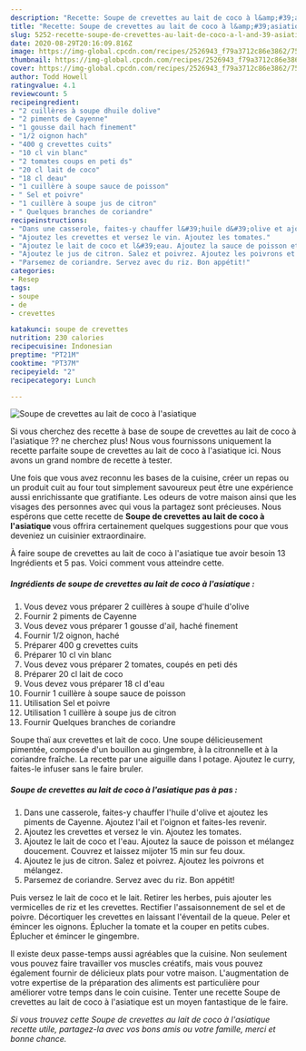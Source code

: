 ```yaml
---
description: "Recette: Soupe de crevettes au lait de coco à l&amp;#39;asiatique"
title: "Recette: Soupe de crevettes au lait de coco à l&amp;#39;asiatique"
slug: 5252-recette-soupe-de-crevettes-au-lait-de-coco-a-l-and-39-asiatique
date: 2020-08-29T20:16:09.816Z
image: https://img-global.cpcdn.com/recipes/2526943_f79a3712c86e3862/751x532cq70/soupe-de-crevettes-au-lait-de-coco-a-lasiatique-photo-principale-de-la-recette.jpg
thumbnail: https://img-global.cpcdn.com/recipes/2526943_f79a3712c86e3862/751x532cq70/soupe-de-crevettes-au-lait-de-coco-a-lasiatique-photo-principale-de-la-recette.jpg
cover: https://img-global.cpcdn.com/recipes/2526943_f79a3712c86e3862/751x532cq70/soupe-de-crevettes-au-lait-de-coco-a-lasiatique-photo-principale-de-la-recette.jpg
author: Todd Howell
ratingvalue: 4.1
reviewcount: 5
recipeingredient:
- "2 cuillères à soupe dhuile dolive"
- "2 piments de Cayenne"
- "1 gousse dail hach finement"
- "1/2 oignon hach"
- "400 g crevettes cuits"
- "10 cl vin blanc"
- "2 tomates coups en peti ds"
- "20 cl lait de coco"
- "18 cl deau"
- "1 cuillère à soupe sauce de poisson"
- " Sel et poivre"
- "1 cuillère à soupe jus de citron"
- " Quelques branches de coriandre"
recipeinstructions:
- "Dans une casserole, faites-y chauffer l&#39;huile d&#39;olive et ajoutez les piments de Cayenne. Ajoutez l&#39;ail et l&#39;oignon et faites-les revenir."
- "Ajoutez les crevettes et versez le vin. Ajoutez les tomates."
- "Ajoutez le lait de coco et l&#39;eau. Ajoutez la sauce de poisson et mélangez doucement. Couvrez et laissez mijoter 15 min sur feu doux."
- "Ajoutez le jus de citron. Salez et poivrez. Ajoutez les poivrons et mélangez."
- "Parsemez de coriandre. Servez avec du riz. Bon appétit!"
categories:
- Resep
tags:
- soupe
- de
- crevettes

katakunci: soupe de crevettes 
nutrition: 230 calories
recipecuisine: Indonesian
preptime: "PT21M"
cooktime: "PT37M"
recipeyield: "2"
recipecategory: Lunch

---
```



![Soupe de crevettes au lait de coco à l&#39;asiatique](https://img-global.cpcdn.com/recipes/2526943_f79a3712c86e3862/751x532cq70/soupe-de-crevettes-au-lait-de-coco-a-lasiatique-photo-principale-de-la-recette.jpg)

Si vous cherchez des recette à base de soupe de crevettes au lait de coco à l&#39;asiatique ?? ne cherchez plus! Nous vous fournissons uniquement la recette parfaite soupe de crevettes au lait de coco à l&#39;asiatique ici. Nous avons un grand nombre de recette à tester.

Une fois que vous avez reconnu les bases de la cuisine, créer un repas ou un produit cuit au four tout simplement savoureux peut être une expérience aussi enrichissante que gratifiante. Les odeurs de votre maison ainsi que les visages des personnes avec qui vous la partagez sont précieuses. Nous espérons que cette recette de <strong> Soupe de crevettes au lait de coco à l&#39;asiatique </strong> vous offrira certainement quelques suggestions pour que vous deveniez un cuisinier extraordinaire.

<!--inarticleads1-->

À faire soupe de crevettes au lait de coco à l&#39;asiatique tue avoir besoin 13 Ingrédients et 5 pas. Voici comment vous atteindre cette.

##### Ingrédients de soupe de crevettes au lait de coco à l&#39;asiatique :

1. Vous devez vous préparer 2 cuillères à soupe d&#39;huile d&#39;olive
1. Fournir 2 piments de Cayenne
1. Vous devez vous préparer 1 gousse d&#39;ail, haché finement
1. Fournir 1/2 oignon, haché
1. Préparer 400 g crevettes cuits
1. Préparer 10 cl vin blanc
1. Vous devez vous préparer 2 tomates, coupés en peti dés
1. Préparer 20 cl lait de coco
1. Vous devez vous préparer 18 cl d&#39;eau
1. Fournir 1 cuillère à soupe sauce de poisson
1. Utilisation  Sel et poivre
1. Utilisation 1 cuillère à soupe jus de citron
1. Fournir  Quelques branches de coriandre


Soupe thaï aux crevettes et lait de coco. Une soupe délicieusement pimentée, composée d&#39;un bouillon au gingembre, à la citronnelle et à la coriandre fraîche. La recette par une aiguille dans l potage. Ajoutez le curry, faites-le infuser sans le faire bruler. 

<!--inarticleads2-->

##### Soupe de crevettes au lait de coco à l&#39;asiatique pas à pas :

1. Dans une casserole, faites-y chauffer l&#39;huile d&#39;olive et ajoutez les piments de Cayenne. Ajoutez l&#39;ail et l&#39;oignon et faites-les revenir.
1. Ajoutez les crevettes et versez le vin. Ajoutez les tomates.
1. Ajoutez le lait de coco et l&#39;eau. Ajoutez la sauce de poisson et mélangez doucement. Couvrez et laissez mijoter 15 min sur feu doux.
1. Ajoutez le jus de citron. Salez et poivrez. Ajoutez les poivrons et mélangez.
1. Parsemez de coriandre. Servez avec du riz. Bon appétit!


Puis versez le lait de coco et le lait. Retirer les herbes, puis ajouter les vermicelles de riz et les crevettes. Rectifier l&#39;assaisonnement de sel et de poivre. Décortiquer les crevettes en laissant l&#39;éventail de la queue. Peler et émincer les oignons. Éplucher la tomate et la couper en petits cubes. Éplucher et émincer le gingembre. 

<!--inarticleads1-->

<p>
Il existe deux passe-temps aussi agréables que la cuisine. Non seulement vous pouvez faire travailler vos muscles créatifs, mais vous pouvez également fournir de délicieux plats pour votre maison. L'augmentation de votre expertise de la préparation des aliments est particulière pour améliorer votre temps dans le coin cuisine. Tenter une recette Soupe de crevettes au lait de coco à l&#39;asiatique est un moyen fantastique de le faire.
</p>

<p>
<i>Si vous trouvez cette Soupe de crevettes au lait de coco à l&#39;asiatique recette utile, partagez-la avec vos bons amis ou votre famille, merci et bonne chance.</i>
</p>
